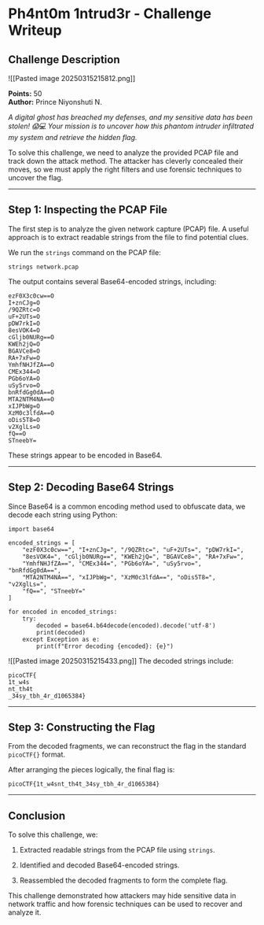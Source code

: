 
# Ph4nt0m 1ntrud3r - Challenge Writeup

## Challenge Description
![[Pasted image 20250315215812.png]]

**Points:** 50  
**Author:** Prince Niyonshuti N.

_A digital ghost has breached my defenses, and my sensitive data has been stolen! 😱💻 Your mission is to uncover how this phantom intruder infiltrated my system and retrieve the hidden flag._

To solve this challenge, we need to analyze the provided PCAP file and track down the attack method. The attacker has cleverly concealed their moves, so we must apply the right filters and use forensic techniques to uncover the flag.

---

## Step 1: Inspecting the PCAP File

The first step is to analyze the given network capture (PCAP) file. A useful approach is to extract readable strings from the file to find potential clues.

We run the `strings` command on the PCAP file:

```
strings network.pcap
```

The output contains several Base64-encoded strings, including:

```
ezF0X3c0cw==O
I+znCJg=O
/9QZRtc=O
uF+2UTs=O
pDW7rkI=O
8esVOK4=O
cGljb0NURg==O
KWEh2jQ=O
BGAVCe8=O
RA+7xFw=O
YmhfNHJfZA==O
CMEx344=O
PGb6oYA=O
uSy5rvo=O
bnRfdGg0dA==O
MTA2NTM4NA==O
xIJPbWg=O
XzM0c3lfdA==O
oDis5T8=O
v2XglLs=O
fQ==O
STneebY=
```

These strings appear to be encoded in Base64.

---

## Step 2: Decoding Base64 Strings

Since Base64 is a common encoding method used to obfuscate data, we decode each string using Python:

```
import base64

encoded_strings = [
    "ezF0X3c0cw==", "I+znCJg=", "/9QZRtc=", "uF+2UTs=", "pDW7rkI=",
    "8esVOK4=", "cGljb0NURg==", "KWEh2jQ=", "BGAVCe8=", "RA+7xFw=",
    "YmhfNHJfZA==", "CMEx344=", "PGb6oYA=", "uSy5rvo=", "bnRfdGg0dA==",
    "MTA2NTM4NA==", "xIJPbWg=", "XzM0c3lfdA==", "oDis5T8=", "v2XglLs=",
    "fQ==", "STneebY="
]

for encoded in encoded_strings:
    try:
        decoded = base64.b64decode(encoded).decode('utf-8')
        print(decoded)
    except Exception as e:
        print(f"Error decoding {encoded}: {e}")
```
![[Pasted image 20250315215433.png]]
The decoded strings include:

```
picoCTF{
1t_w4s
nt_th4t
_34sy_tbh_4r_d1065384}
```

---

## Step 3: Constructing the Flag

From the decoded fragments, we can reconstruct the flag in the standard `picoCTF{}` format.

After arranging the pieces logically, the final flag is:

```
picoCTF{1t_w4snt_th4t_34sy_tbh_4r_d1065384}
```

---

## Conclusion

To solve this challenge, we:

1. Extracted readable strings from the PCAP file using `strings`.
    
2. Identified and decoded Base64-encoded strings.
    
3. Reassembled the decoded fragments to form the complete flag.
    

This challenge demonstrated how attackers may hide sensitive data in network traffic and how forensic techniques can be used to recover and analyze it.

